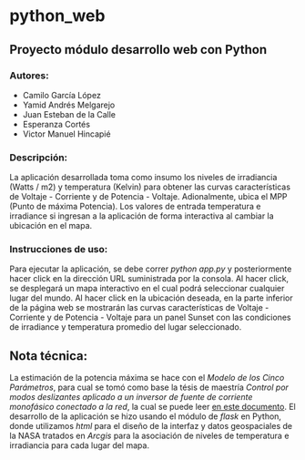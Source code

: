 # python_web
## Proyecto módulo desarrollo web con Python
### Autores:
* Camilo García López
* Yamid Andrés Melgarejo
* Juan Esteban de la Calle
* Esperanza Cortés
* Victor Manuel Hincapié


### Descripción:


La aplicación desarrollada toma como insumo los niveles de irradiancia (Watts / m2) y temperatura (Kelvin) para obtener las curvas características de Voltaje - Corriente y de Potencia - Voltaje. Adionalmente, ubica el MPP (Punto de máxima Potencia). Los valores de entrada temperatura e irradiance si ingresan a la aplicación de forma interactiva al cambiar la ubicación en el mapa.

### Instrucciones de uso: 

Para ejecutar la aplicación, se debe correr *python app.py* y posteriormente hacer click en la dirección URL suministrada por la consola. Al hacer click, se desplegará un mapa interactivo en el cual podrá seleccionar cualquier lugar del mundo. Al hacer click en la ubicación deseada, en la parte inferior de la página web se mostrarán las curvas características de Voltaje - Corriente y de Potencia - Voltaje para un panel Sunset con las condiciones de irradiance y temperatura promedio del lugar seleccionado.

## Nota técnica:

La estimación de la potencia máxima se hace con el *Modelo de los Cinco Parámetros*, para  cual se tomó como base la tésis de maestría *Control por modos deslizantes
aplicado a un inversor de fuente de corriente monofásico conectado a la red*, la cual se puede leer  [en este documento](https://repositorio.unal.edu.co/bitstream/handle/unal/79905/1086362120.2021.pdf?sequence=4&isAllowed=y). El desarrollo de la aplicación se hizo usando el módulo de *flask* en Python, donde utilizamos *html* para el diseño de la interfaz y datos geospaciales de la NASA tratados en *Arcgis* para la asociación de niveles de temperatura e irradiancia para cada lugar del mapa.
